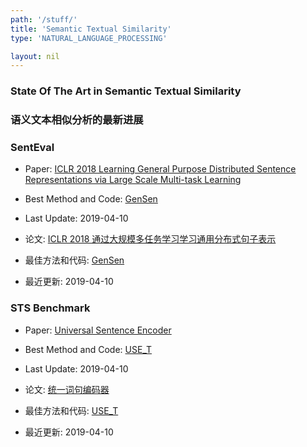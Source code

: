 ```yaml
---
path: '/stuff/'
title: 'Semantic Textual Similarity'
type: 'NATURAL_LANGUAGE_PROCESSING'

layout: nil
---
```


### State Of The Art in Semantic Textual Similarity  
### 语义文本相似分析的最新进展  

### SentEval

* Paper: [ICLR 2018 Learning General Purpose Distributed Sentence Representations via Large Scale Multi-task Learning](https://arxiv.org/pdf/1804.00079v1.pdf)

* Best Method and Code: [GenSen](https://github.com/facebookresearch/InferSent)

* Last Update: 2019-04-10

* 论文: [ICLR 2018 通过大规模多任务学习学习通用分布式句子表示](https://arxiv.org/pdf/1804.00079v1.pdf)

* 最佳方法和代码: [GenSen](https://github.com/facebookresearch/InferSent)

* 最近更新: 2019-04-10

### STS Benchmark

* Paper: [Universal Sentence Encoder](https://arxiv.org/pdf/1803.11175v2.pdf)

* Best Method and Code: [USE_T](https://github.com/facebookresearch/InferSent)

* Last Update: 2019-04-10

* 论文: [统一词句编码器](https://arxiv.org/pdf/1803.11175v2.pdf)

* 最佳方法和代码: [USE_T](https://github.com/facebookresearch/InferSent)

* 最近更新: 2019-04-10


